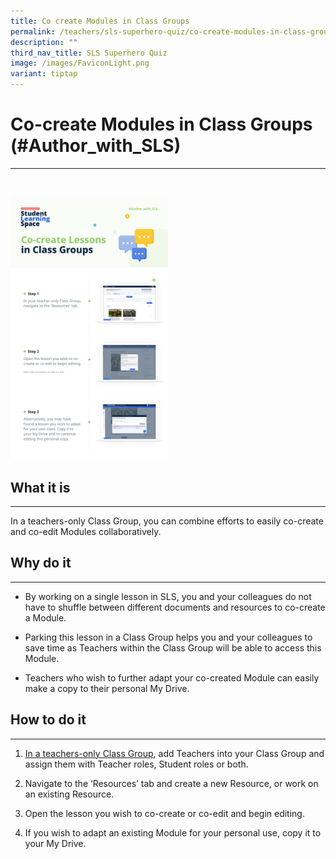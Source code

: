 ```yaml
---
title: Co create Modules in Class Groups
permalink: /teachers/sls-superhero-quiz/co-create-modules-in-class-groups/
description: ""
third_nav_title: SLS Superhero Quiz
image: /images/FaviconLight.png
variant: tiptap
---
```

<h1>Co-create Modules in Class Groups (#Author_with_SLS)</h1>
<hr>
<p>
<br>
</p>
<div class="isomer-image-wrapper">
<img style="width:50%" height="auto" width="100%" src="/images/2Teacher/Marcomms/SLS%20Superhero%20Quiz/Author%201.png">
</div>
<h2>What it is</h2>
<hr>
<p>In a teachers-only Class Group, you can combine efforts to easily co-create
and co-edit Modules collaboratively.</p>
<h2>Why do it</h2>
<hr>
<ul data-tight="true" class="tight">
<li>
<p>By working on a single lesson in SLS, you and your colleagues do not have
to shuffle between different documents and resources to co-create a Module.</p>
</li>
<li>
<p>Parking this lesson in a Class Group helps you and your colleagues to
save time as Teachers within the Class Group will be able to access this
Module.</p>
</li>
<li>
<p>Teachers who wish to further adapt your co-created Module can easily make
a copy to their personal My Drive.</p>
</li>
</ul>
<h2>How to do it</h2>
<hr>
<ol data-tight="true" class="tight">
<li>
<p><a href="/teacher-user-guide/organise/create-class-groups/" rel="noopener noreferrer nofollow" target="_blank">In a teachers-only Class Group</a>,
add Teachers into your Class Group and assign them with Teacher roles,
Student roles or both.</p>
</li>
<li>
<p>Navigate to the ‘Resources’ tab and create a new Resource, or work on
an existing Resource.</p>
</li>
<li>
<p>Open the lesson you wish to co-create or co-edit and begin editing.</p>
</li>
<li>
<p>If you wish to adapt an existing Module for your personal use, copy it
to your My Drive.</p>
</li>
</ol>
<p></p>